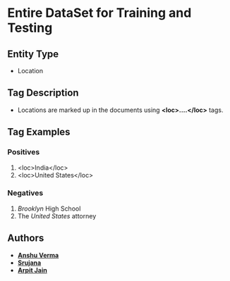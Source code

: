 # Entire DataSet for Training and Testing

## Entity Type
* Location

## Tag Description
* Locations are marked up in the documents using **\<loc\>....\</loc\>** tags.

## Tag Examples

### Positives
1. \<loc\>India\</loc\>
2. \<loc\>United States\</loc\>

### Negatives
1. _Brooklyn_ High School
2. The _United States_ attorney

## Authors

* **[Anshu Verma](https://github.com/anshuv99)**
* **[Srujana](https://github.com/SrujanaN)**
* **[Arpit Jain](https://github.com/calvincodes)**